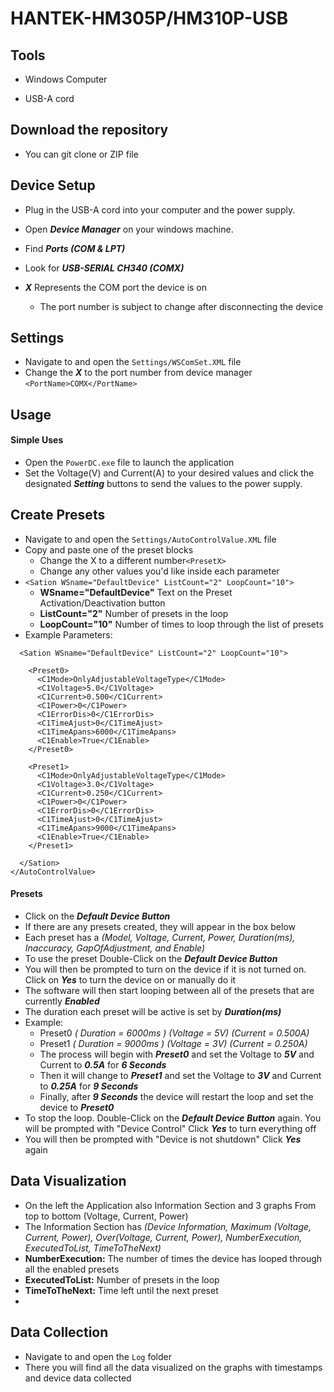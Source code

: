 # HANTEK-HM305P/HM310P-USB

## Tools
- Windows Computer

- USB-A cord

## Download the repository 
- You can git clone or ZIP file

## Device Setup
- Plug in the USB-A cord into your computer and the power supply.

- Open ***Device Manager*** on your windows machine.

- Find ***Ports (COM & LPT)***

- Look for ***USB-SERIAL CH340 (COMX)***

- ***X*** Represents the COM port the device is on
   - The port number is subject to change after disconnecting the device
## Settings

- Navigate to and open the ```Settings/WSComSet.XML``` file
- Change the ***X*** to the port number from device manager ```<PortName>COMX</PortName>```

## Usage 
#### Simple Uses
- Open the ```PowerDC.exe``` file to launch the application
- Set the Voltage(V) and Current(A) to your desired values and click the designated ***Setting*** buttons to send the values to the power supply.

## Create Presets
- Navigate to and open the ```Settings/AutoControlValue.XML``` file 
- Copy and paste one of the preset blocks
  - Change the X to a different number```<PresetX>```
  - Change any other values you'd like inside each parameter
- ```<Sation WSname="DefaultDevice" ListCount="2" LoopCount="10">```
  - **WSname="DefaultDevice"** Text on the Preset Activation/Deactivation button
  - **ListCount="2"** Number of presets in the loop
  - **LoopCount="10"** Number of times to loop through the list of presets
- Example Parameters:
```<AutoControlValue>
  <Sation WSname="DefaultDevice" ListCount="2" LoopCount="10">

    <Preset0>
      <C1Mode>OnlyAdjustableVoltageType</C1Mode>
      <C1Voltage>5.0</C1Voltage>
      <C1Current>0.500</C1Current>
      <C1Power>0</C1Power>
      <C1ErrorDis>0</C1ErrorDis>
      <C1TimeAjust>0</C1TimeAjust>
      <C1TimeApans>6000</C1TimeApans>
      <C1Enable>True</C1Enable>
    </Preset0>

    <Preset1>
      <C1Mode>OnlyAdjustableVoltageType</C1Mode>
      <C1Voltage>3.0</C1Voltage>
      <C1Current>0.250</C1Current>
      <C1Power>0</C1Power>
      <C1ErrorDis>0</C1ErrorDis>
      <C1TimeAjust>0</C1TimeAjust>
      <C1TimeApans>9000</C1TimeApans>
      <C1Enable>True</C1Enable>
    </Preset1>

  </Sation>
</AutoControlValue> 
```

#### Presets
- Click on the ***Default Device Button***
- If there are any presets created, they will appear in the box below
- Each preset has a *(Model, Voltage, Current, Power, Duration(ms), Inaccuracy, GapOfAdjustment, and Enable)*
- To use the preset Double-Click on the ***Default Device Button***
- You will then be prompted to turn on the device if it is not turned on. Click on ***Yes*** to turn the device on or manually do it
- The software will then start looping between all of the presets that are currently ***Enabled***
- The duration each preset will be active is set by ***Duration(ms)***
- Example:
  -  Preset0 *( Duration = 6000ms ) (Voltage = 5V) (Current = 0.500A)*
  -  Preset1 *( Duration = 9000ms ) (Voltage = 3V) (Current = 0.250A)*
  -  The process will begin with ***Preset0*** and set the Voltage to ***5V*** and Current to ***0.5A*** for ***6 Seconds***
  -  Then it will change to ***Preset1*** and set the Voltage to ***3V*** and Current to ***0.25A*** for ***9 Seconds***
  -  Finally, after ***9 Seconds*** the device will restart the loop and set the device to ***Preset0*** 
- To stop the loop. Double-Click on the ***Default Device Button*** again. You will be prompted with "Device Control" Click ***Yes*** to turn everything off
- You will then be prompted with "Device is not shutdown" Click ***Yes*** again
## Data Visualization
- On the left the Application also Information Section and 3 graphs From top to bottom (Voltage, Current, Power)
- The Information Section has *(Device Information, Maximum (Voltage, Current, Power), Over(Voltage, Current, Power), NumberExecution, ExecutedToList, TimeToTheNext)*
- **NumberExecution:** The number of times the device has looped through all the enabled presets
- **ExecutedToList:** Number of presets in the loop
- **TimeToTheNext:** Time left until the next preset
- 
## Data Collection
- Navigate to and open the ```Log``` folder
- There you will find all the data visualized on the graphs with timestamps and device data collected

